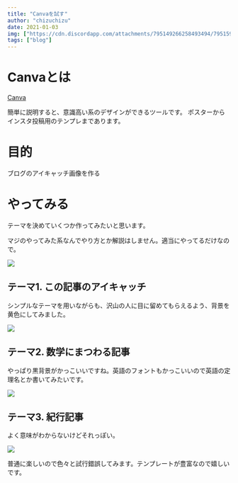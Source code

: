 ```yaml
---
title: "Canvaを試す"
author: "chizuchizu"
date: 2021-01-03
img: ["https://cdn.discordapp.com/attachments/795149266258493494/795159091416662026/Canva_.png"] 
tags: ["blog"]
---
```


# Canvaとは
[Canva](https://www.canva.com/ja_jp/)

簡単に説明すると、意識高い系のデザインができるツールです。
ポスターからインスタ投稿用のテンプレまであります。

# 目的
ブログのアイキャッチ画像を作る

# やってみる
テーマを決めていくつか作ってみたいと思います。

マジのやってみた系なんでやり方とか解説はしません。適当にやってるだけなので。

![](https://cdn.discordapp.com/attachments/795149266258493494/795158388602044476/unknown.png)

## テーマ1. この記事のアイキャッチ

シンプルなテーマを用いながらも、沢山の人に目に留めてもらえるよう、背景を黄色にしてみました。

![](https://cdn.discordapp.com/attachments/795149266258493494/795159091416662026/Canva_.png)

## テーマ2. 数学にまつわる記事

やっぱり黒背景がかっこいいですね。英語のフォントもかっこいいので英語の定理名とか書いてみたいです。

![](https://cdn.discordapp.com/attachments/795149266258493494/795160047951806474/NP_.png)

## テーマ3. 紀行記事

よく意味がわからないけどそれっぽい。

![](https://cdn.discordapp.com/attachments/795149266258493494/795160720764698645/good_times__tan_lines.jpg)

普通に楽しいので色々と試行錯誤してみます。テンプレートが豊富なので嬉しいです。
